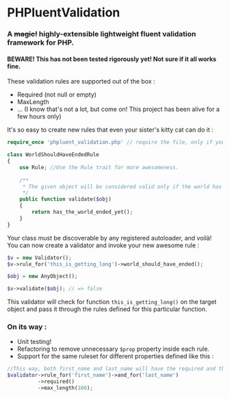 PHPluentValidation
===================

### A ~~magic!~~ highly-extensible lightweight fluent validation framework for PHP.

#### BEWARE! This has not been tested rigorously yet! Not sure if it all works fine.

These validation rules are supported out of the box :

 - Required (not null or empty)
 - MaxLength 
 - ... (I know that's not a lot, but come on! This project has been alive for a few hours only)

It's so easy to create new rules that even your sister's kitty cat can do it :
```php
require_once 'phpluent_validation.php' // require the file, only if you want to

class WorldShouldHaveEndedRule
{
	use Rule; //Use the Rule trait for more awesomeness.
	
	/**
	 * The given object will be considered valid only if the world has ended. 
	 */
	public function validate($obj)
	{
		return has_the_world_ended_yet();
	}
}
```
Your class must be discoverable by any registered autoloader, and voilà! You can now create a validator and invoke your new awesome rule :
```php
$v = new Validator();
$v->rule_for('this_is_getting_long')->world_should_have_ended();

$obj = new AnyObject();

$v->validate($obj); // => false
```
This validator will check for function `this_is_getting_long()` on the target object and pass it through the rules defined for this particular function.

### On its way :

 - Unit testing!
 - Refactoring to remove unnecessary `$prop` property inside each rule.
 - Support for the same ruleset for different properties defined like this :

```php
//This way, both first_name and last_name will have the required and the max_length rules
$validator->rule_for('first_name')->and_for('last_name')
          ->required()
          ->max_length(100);
```
